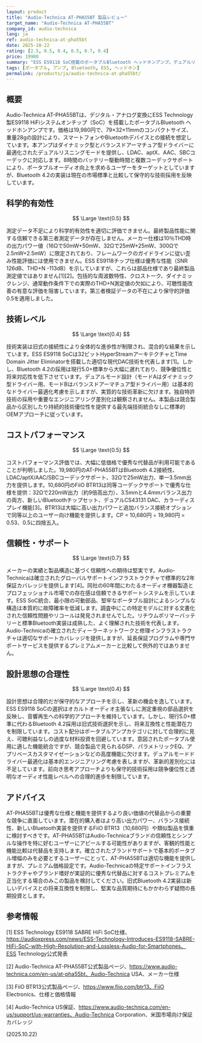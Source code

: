 ```yaml
---
layout: product
title: "Audio-Technica AT-PHA55BT 製品レビュー"
target_name: "Audio-Technica AT-PHA55BT"
company_id: audio-technica
lang: ja
ref: audio-technica-at-pha55bt
date: 2025-10-22
rating: [2.5, 0.5, 0.4, 0.5, 0.7, 0.4]
price: 19980
summary: "ESS ES9118 SoC搭載のポータブルBluetooth ヘッドホンアンプ。デュアルリスニングモードを備えるが、旧式のBluetooth 4.2と優秀な代替品の存在により限定的"
tags: [ポータブル, アンプ, Bluetooth, ESS, ヘッドホン]
permalink: /products/ja/audio-technica-at-pha55bt/
---
```


## 概要

Audio-Technica AT-PHA55BTは、デジタル・アナログ変換にESS Technology製ES9118 HiFiシステムオンチップ（SoC）を搭載したポータブルBluetooth ヘッドホンアンプです。価格は19,980円で、79×32×11mmのコンパクトサイズ、重量28gの設計により、スマートフォンやBluetoothデバイスとの接続を想定しています。本アンプはダイナミック型とバランスドアーマチュア型ドライバーに最適化されたデュアルリスニングモードを提供し、LDAC、aptX、AAC、SBCコーデックに対応します。8時間のバッテリー駆動時間と複数コーデックサポートにより、ポータブルオーディオ向上を求めるユーザーをターゲットとしていますが、Bluetooth 4.2の実装は現在の市場標準と比較して保守的な技術採用を反映しています。

## 科学的有効性

$$ \Large \text{0.5} $$

測定データ不足により科学的有効性を適切に評価できません。最終製品性能に関する信頼できる第三者測定データが存在しません。メーカー仕様は10％THD時の出力パワー値（16Ωで50mW+50mW、32Ωで25mW+25mW、300Ωで2.5mW+2.5mW）に限定されており、フレームワークのガイドラインに従い歪み性能評価には使用できません。ESS ES9118チップ仕様は優秀な性能（SNR 126dB、THD+N -113dB）を示していますが、これらは部品仕様であり最終製品測定値ではありません[1][2]。包括的な周波数特性、クロストーク、ダイナミックレンジ、通常動作条件下での実際のTHD+N測定値の欠如により、可聴性能改善の有意な評価を阻害しています。第三者検証データの不在により保守的評価0.5を適用しました。

## 技術レベル

$$ \Large \text{0.4} $$

技術実装は旧式の接続性により全体的な進歩性が制限され、混合的な結果を示しています。ESS ES9118 SoCは32ビットHyperStreamアーキテクチャとTime Domain Jitter Eliminatorを搭載した適切な現代DAC技術を代表します[1]。しかし、Bluetooth 4.2の採用は現行5.0+標準から大幅に遅れており、競争優位性と将来対応性を低下させています。デュアルモード設計（モードAはダイナミック型ドライバー用、モードBはバランスドアーマチュア型ドライバー用）は基本的なドライバー最適化考慮を示しますが、実質的な技術革新に欠けます。独自特許技術の採用や重要なエンジニアリング差別化は観察されません。本製品は競合製品から区別したり持続的技術優位性を提供する最先端技術統合なしに標準的OEMアプローチに従っています。

## コストパフォーマンス

$$ \Large \text{0.5} $$

コストパフォーマンス評価では、大幅に低価格で優秀な代替品が利用可能であることが判明しました。19,980円のAT-PHA55BTはBluetooth 4.2接続性、LDAC/aptX/AAC/SBCコーデックサポート、32Ωで25mW出力、単一3.5mm出力を提供します。10,680円のFiiO BTR13は同等コーデックサポートで優秀な仕様を提供：32Ωで220mW出力（約9倍高出力）、3.5mmと4.4mmバランス出力の両方、新しいBluetoothチップセット、デュアルCS43131 DAC、カラーディスプレイ機能[3]。BTR13は大幅に高い出力パワーと追加バランス接続オプションで同等以上のユーザー向け機能を提供します。CP = 10,680円 ÷ 19,980円 = 0.53、0.5に四捨五入。

## 信頼性・サポート

$$ \Large \text{0.7} $$

メーカーの実績と製品構造に基づく信頼性への期待は堅実です。Audio-Technicaは確立されたグローバルサポートインフラストラクチャで標準的な2年保証カバレッジを提供します[4]。同社の60年間にわたるオーディオ機器製造とプロフェッショナル市場での存在感は信頼できるサポートシステムを示しています。ESS SoC統合、最小限の可動部品、堅牢なポータブル設計によるシンプルな構造は本質的に故障確率を低減します。調査中にこの特定モデルに対する文書化された信頼性問題やリコールは発見されませんでした。リチウムポリマーバッテリーと標準Bluetooth実装は成熟した、よく理解された技術を代表します。Audio-Technicaの確立されたディーラーネットワークと修理インフラストラクチャは適切なサポートカバレッジを提供しますが、延長保証プログラムや専門サポートサービスを提供するプレミアムメーカーと比較して例外的ではありません。

## 設計思想の合理性

$$ \Large \text{0.4} $$

設計思想は合理的だが保守的なアプローチを示し、革新の機会を逸しています。ESS ES9118 SoCの選択はオカルトオーディオ主張なしに測定重視の部品選択を反映し、音響再生への科学的アプローチを維持しています。しかし、現行5.0+標準に代わるBluetooth 4.2採用は旧式技術選択を示し、将来互換性と性能潜在力を制限しています。コスト配分はポータブルアンプカテゴリに対して合理的に見え、可聴利益なしの過度な材料投資を回避しています。意図されたポータブル使用に適した機能統合ですが、競合製品で見られるDSP、パラメトリックEQ、アプリベースカスタマイゼーションなどの高度機能に欠けます。デュアルモードドライバー最適化は基本的エンジニアリング考慮を表しますが、革新的差別化には不足しています。前向き思考アプローチよりも保守的技術採用は競争優位性と透明なオーディオ性能レベルへの合理的進歩を制限しています。

## アドバイス

AT-PHA55BTは優秀な仕様と機能を提供するより良い価値の代替品からの重要な競争に直面しています。潜在的購入者はより高い出力パワー、バランス接続性、新しいBluetooth実装を提供するFiiO BTR13（10,680円）や類似製品を慎重に検討すべきです。AT-PHA55BTはAudio-Technicaブランドの信頼性とシンプルな操作を特に好むユーザーにアピールする可能性がありますが、客観的性能と機能比較は代替品を支持します。確立されたブランドサポートで基本的ポータブル増幅のみを必要とするユーザーにとって、AT-PHA55BTは適切な機能を提供しますが、プレミアム価格設定です。Audio-Technicaの特定サポートインフラストラクチャやブランド嗜好が実証的に優秀な代替品に対するコストプレミアムを正当化する場合のみこの製品を検討してください。旧式Bluetooth 4.2実装は新しいデバイスとの将来互換性を制限し、堅実な品質期待にもかかわらず疑問の長期投資とします。

## 参考情報

[1] ESS Technology ES9118 SABRE HiFi SoC仕様、https://audioxpress.com/news/ESS-Technology-Introduces-ES9118-SABRE-HiFi-SoC-with-High-Resolution-and-Lossless-Audio-for-Smartphones、ESS Technology公式発表

[2] Audio-Technica AT-PHA55BT公式製品ページ、https://www.audio-technica.com/en-us/at-pha55bt、Audio-Technica USA、メーカー仕様

[3] FiiO BTR13公式製品ページ、https://www.fiio.com/btr13、FiiO Electronics、仕様と価格情報

[4] Audio-Technica US保証、https://www.audio-technica.com/en-us/support/us-warranties、Audio-Technica Corporation、米国市場向け保証カバレッジ

(2025.10.22)